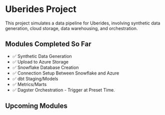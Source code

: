 # Uberides Project

This project simulates a data pipeline for Uberides, involving synthetic data generation, cloud storage, data warehousing, and orchestration.

## Modules Completed So Far

- ✅ Synthetic Data Generation  
- ✅ Upload to Azure Storage  
- ✅ Snowflake Database Creation  
- ✅ Connection Setup Between Snowflake and Azure  
- ✅ dbt Staging/Models  
- ✅ Metrics/Marts  
- ✅ Dagster Orchestration - Trigger at Preset Time.

## Upcoming Modules
